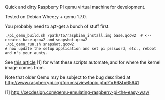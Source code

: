 Quick and dirty Raspberry PI qemu virtual machine for development.

Tested on Debian Wheezy + qemu 1.7.0.

You probably need to apt-get a bunch of stuff first.

    ./pi_qemu_build.sh /path/to/raspbian_install.img base.qcow2  # <-- creates base.qcow2 and snapshot.qcow2
    ./pi_qemu_run.sh snapshot.qcow2
    # now update the setup application and set pi password, etc., reboot and π's your aunty.

See [this article](http://xecdesign.com/qemu-emulating-raspberry-pi-the-easy-way/) [1] for what these scripts automate, and for where the kernel image comes from.

Note that older Qemu may be subject to the bug described at http://www.raspberrypi.org/forums/viewtopic.php?f=66&t=65641

 [1] http://xecdesign.com/qemu-emulating-raspberry-pi-the-easy-way/

